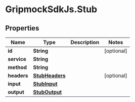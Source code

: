 # GripmockSdkJs.Stub

## Properties

Name | Type | Description | Notes
------------ | ------------- | ------------- | -------------
**id** | **String** |  | [optional] 
**service** | **String** |  | 
**method** | **String** |  | 
**headers** | [**StubHeaders**](StubHeaders.md) |  | [optional] 
**input** | [**StubInput**](StubInput.md) |  | 
**output** | [**StubOutput**](StubOutput.md) |  | 


